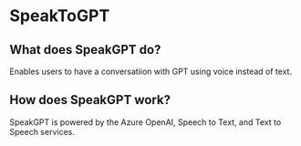 # SpeakToGPT

## What does SpeakGPT do?

Enables users to have a conversatiion with GPT using voice instead of text.

## How does SpeakGPT work?

SpeakGPT is powered by the Azure OpenAI, Speech to Text, and Text to Speech services.
